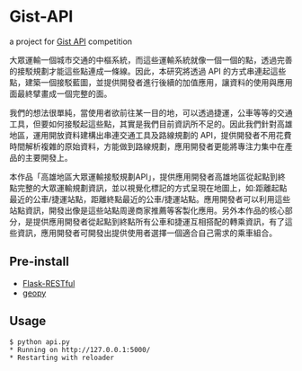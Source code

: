 # Gist-API
a project for [Gist API](http://gistapi.queenwaytek.com/) competition

大眾運輸一個城市交通的中樞系統，而這些運輸系統就像一個一個的點，透過完善的接駁規劃才能這些點連成一條線。因此，本研究將透過 API 的方式串連起這些點，建築一個接駁藍圖，並提供開發者進行後續的加值應用，讓資料的使用與應用面最終擘畫成一個完整的面。

我們的想法很單純，當使用者欲前往某一目的地，可以透過捷運，公車等等的交通工具，但要如何接駁起這些點，其實是我們目前資訊所不足的。因此我們針對高雄地區，運用開放資料建構出串連交通工具及路線規劃的 API，提供開發者不用花費時間解析複雜的原始資料，方能做到路線規劃，應用開發者更能將專注力集中在產品的主要開發上。

本作品「高雄地區大眾運輸接駁規劃API」，提供應用開發者高雄地區從起點到終點完整的大眾運輸規劃資訊，並以視覺化標記的方式呈現在地圖上，如:距離起點最近的公車/捷運站點，距離終點最近的公車/捷運站點。應用開發者可以利用這些站點資訊，開發出像是這些站點周邊商家推薦等客製化應用。另外本作品的核心部分，是提供應用開發者從起點到終點所有公車和捷運互相搭配的轉乘資訊，有了這些資訊，應用開發者可開發出提供使用者選擇一個適合自己需求的乘車組合。


## Pre-install

* [Flask-RESTful](http://flask-restful-cn.readthedocs.org/en/0.3.4/)
* [geopy]()

## Usage

```
$ python api.py
* Running on http://127.0.0.1:5000/
* Restarting with reloader
```

